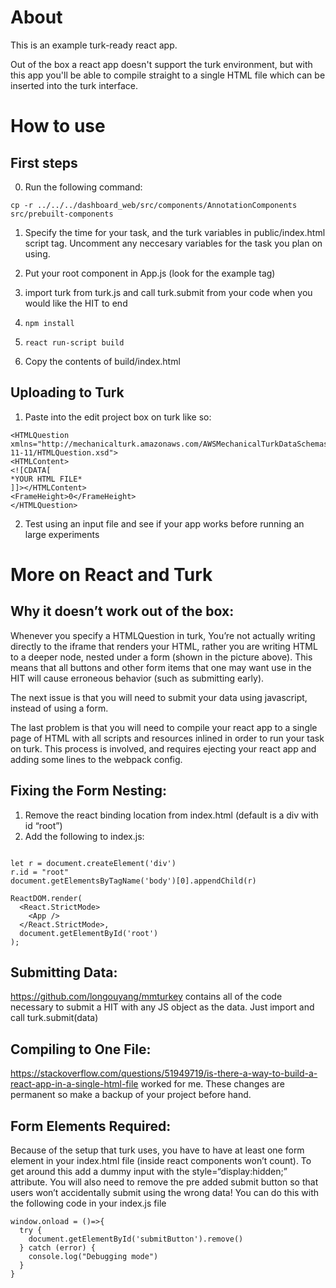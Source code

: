 
# About
This is an example turk-ready react app.

Out of the box a react app doesn't support the turk environment, but with this app you'll be able to compile straight to a single HTML file which can be inserted into the turk interface.

# How to use

## First steps

0) Run the following command:

```
cp -r ../../../dashboard_web/src/components/AnnotationComponents src/prebuilt-components
```

1) Specify the time for your task, and the turk variables in public/index.html script tag. Uncomment any neccesary variables for the task you plan on using.

2) Put your root component in App.js (look for the example tag)

3) import turk from turk.js and call turk.submit from your code when you would like the HIT to end

4) `npm install`

5) `react run-script build`

6) Copy the contents of build/index.html

 ## Uploading to Turk

1) Paste  into the edit project box on turk like so:

```
<HTMLQuestion  xmlns="http://mechanicalturk.amazonaws.com/AWSMechanicalTurkDataSchemas/2011-11-11/HTMLQuestion.xsd">
<HTMLContent>
<![CDATA[
*YOUR HTML FILE*
]]></HTMLContent>
<FrameHeight>0</FrameHeight>
</HTMLQuestion>
```
2) Test using an input file and see if your app works before running an large experiments

# More on React and Turk

## Why it doesn’t work out of the box:

Whenever you specify a HTMLQuestion in turk, You’re not actually writing directly to the iframe that renders your HTML, rather you are writing HTML to a deeper node, nested under a form (shown in the picture above). This means that all buttons and other form items that one may want use in the HIT will cause erroneous behavior (such as submitting early).

The next issue is that you will need to submit your data using javascript, instead of using a form. 

The last problem is that you will need to compile your react app to a single page of HTML with all scripts and resources inlined in order to run your task on turk. This process is involved, and requires ejecting your react app and adding some lines to the webpack config.

## Fixing the Form Nesting:

1. Remove the react binding location from index.html (default is a div with id “root”)
2. Add the following to index.js:

```

let r = document.createElement('div')
r.id = "root"
document.getElementsByTagName('body')[0].appendChild(r)

ReactDOM.render(
  <React.StrictMode>
    <App />
  </React.StrictMode>,
  document.getElementById('root')
);

```

## Submitting Data:

https://github.com/longouyang/mmturkey contains all of the code necessary to submit a HIT with any JS object as the data. Just import and call turk.submit(data)

## Compiling to One File:

https://stackoverflow.com/questions/51949719/is-there-a-way-to-build-a-react-app-in-a-single-html-file worked for me. These changes are permanent so make a backup of your project before hand. 

## Form Elements Required:

Because of the setup that turk uses, you have to have at least one form element in your index.html file (inside react components won’t count). To get around this add a dummy input with the style=“display:hidden;” attribute. You will also need to remove the pre added submit button so that users won’t accidentally submit using the wrong data! You can do this with the following code in your index.js file

```
window.onload = ()=>{
  try {
    document.getElementById('submitButton').remove()
  } catch (error) {
    console.log("Debugging mode")
  }
}
```
